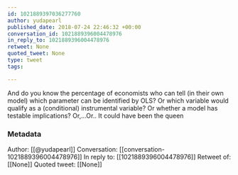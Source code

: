 ```yaml
---
id: 1021889397036277760
author: yudapearl
published_date: 2018-07-24 22:46:32 +00:00
conversation_id: 1021889396004478976
in_reply_to: 1021889396004478976
retweet: None
quoted_tweet: None
type: tweet
tags:

---
```


And do you know the percentage of economists who can tell (in their own model) which parameter can be identified by OLS? Or which variable would qualify as a (conditional) instrumental variable? Or whether a model has testable implications? Or,...Or.. It could have been the queen

### Metadata

Author: [[@yudapearl]]
Conversation: [[conversation-1021889396004478976]]
In reply to: [[1021889396004478976]]
Retweet of: [[None]]
Quoted tweet: [[None]]
